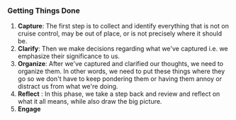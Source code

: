 ### Getting Things Done 

1. **Capture**: The first step is to collect and identify everything that is not on cruise control, may be out of place, or is not precisely where it should be. 
2. **Clarify**: Then we make decisions regarding what we've captured i.e. we emphasize their significance to us.
3. **Organize**: After we've captured and clarified our thoughts, we need to organize them. In other words, we need to put these things where they go so we don't have to keep pondering them or having them annoy or distract us from what we're doing.
4. **Reflect** : In this phase, we take a step back and review and reflect on what it all means, while also draw the big picture.
5. **Engage**
